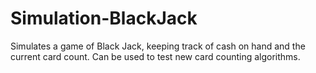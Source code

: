 # Simulation-BlackJack
Simulates a game of Black Jack, keeping track of cash on hand and the current card count.  Can be used to test new card counting algorithms.
